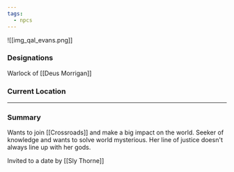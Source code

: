 ```yaml
---
tags:
  - npcs
---
```

![[img_qal_evans.png]]

### Designations
Warlock of [[Deus Morrigan]]

### Current Location


___
### Summary
Wants to join [[Crossroads]] and make a big impact on the world.
Seeker of knowledge and wants to solve world mysterious. 
Her line of justice doesn't always line up with her gods.

Invited to a date by [[Sly Thorne]]